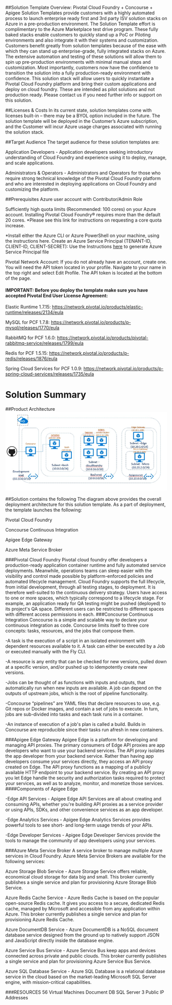 ##Solution Template Overview:  Pivotal Cloud Foundry + Concourse + Apigee
Solution Templates provide customers with a highly automated process to launch enterprise ready first and 3rd party ISV solution stacks on Azure in a pre-production environment. The Solution Template effort is complimentary to the Azure Marketplace test drive program. These fully baked stacks enable customers to quickly stand up a PoC or Piloting environments and also integrate it with their systems and customization.
Customers benefit greatly from solution templates because of the ease with which they can stand up enterprise-grade, fully integrated stacks on Azure. The extensive automation and testing of these solutions will allow them to spin up pre-production environments with minimal manual steps and customization. Most importantly, customers now have the confidence to transition the solution into a fully production-ready environment with confidence.
This solution stack will allow users to quickly instantiate a Pivotal Cloud Foundry platform and bring their custom applications and deploy on cloud foundry. These are intended as pilot solutions and not production ready.
Please contact us if you need further info or support on this solution.

##Licenses & Costs
In its current state, solution templates come with licenses built-in – there may be a BYOL option included in the future. The solution template will be deployed in the Customer’s Azure subscription, and the Customer will incur Azure usage charges associated with running the solution stack.

##Target Audience
The target audience for these solution templates are:

Application Developers - Application developers seeking introductory understanding of Cloud Foundry and experience using it to deploy, manage, and scale applications.

Administrators & Operators - Administrators and Operators for those who require strong technical knowledge of the Pivotal Cloud Foundry platform and who are interested in deploying applications on Cloud Foundry and customizing the platform.

##Prerequisites
Azure user account with Contributor/Admin Role

Sufficiently high quota limits (Recommended: 100 cores) on your Azure account. Installing Pivotal Cloud Foundry® requires more than the default 20 cores. 
*Please see this link for instructions on requesting a core quota increase.

*Install either the Azure CLI or Azure PowerShell on your machine, using the instructions here. Create an Azure Service Principal (TENANT-ID, CLIENT-ID, CLIENT-SECRET):
Use the Instructions [here](https://github.com/danhigham/azure-sp-tool) to generate Azure Service Principal file

Pivotal Network Account: If you do not already have an account, create one. You will need the API token located in your profile. Navigate to your name in the top right and select Edit Profile. The API token is located at the bottom of the page.

#### IMPORTANT: Before you deploy the template make sure you have accepted Pivotal End User License Agreement:

Elastic Runtime 1.7.15:
https://network.pivotal.io/products/elastic-runtime/releases/2134/eula

MySQL for PCF 1.7.8:
https://network.pivotal.io/products/p-mysql/releases/1770/eula

RabbitMQ for PCF 1.6.0:
https://network.pivotal.io/products/pivotal-rabbitmq-service/releases/1799/eula

Redis for PCF 1.5.15:
https://network.pivotal.io/products/p-redis/releases/1876/eula

Spring Cloud Services for PCF 1.0.9:
https://network.pivotal.io/products/p-spring-cloud-services/releases/1735/eula

# Solution Summary


##Product Architecture
![Product Architecture](https://raw.githubusercontent.com/sysgain/pivotal/master/pivotal-P2P-Architecture.jpg)

##Solution contains the following
The diagram above provides the overall deployment architecture for this solution template.
As a part of deployment, the template launches the following:

Pivotal Cloud Foundry

Concourse Continuous Integration

Apigee Edge Gateway

Azure Meta Service Broker

###Pivotal Cloud Foundry
Pivotal cloud foundry offer developers a production-ready application container runtime and fully automated service deployments. Meanwhile, operations teams can sleep easier with the visibility and control made possible by platform-enforced policies and automated lifecycle management.
Cloud Foundry supports the full lifecycle, from initial development, through all testing stages, to deployment. It is therefore well-suited to the continuous delivery strategy. Users have access to one or more spaces, which typically correspond to a lifecycle stage. For example, an application ready for QA testing might be pushed (deployed) to its project's QA space. Different users can be restricted to different spaces with different access permissions in each.
###Concourse Continuous Integration
Concourse is a simple and scalable way to declare your continuous integration as code.
Concourse limits itself to three core concepts: tasks, resources, and the jobs that compose them. 

-A task is the execution of a script in an isolated environment with dependent resources available to it. A task can either be executed by a Job or executed manually with the Fly CLI.

-A resource is any entity that can be checked for new versions, pulled down at a specific version, and/or pushed up to idempotently create new versions.

-Jobs can be thought of as functions with inputs and outputs, that automatically run when new inputs are available. A job can depend on the outputs of upstream jobs, which is the root of pipeline functionality.

-Concourse “pipelines” are YAML files that declare resources to use, e.g. Git repos or Docker images, and contain a set of jobs to execute. In turn, jobs are sub-divided into tasks and each task runs in a container. 

-An instance of execution of a job's plan is called a build. Builds in Concourse are reproducible since their tasks run afresh in new containers. 

###Apigee Edge Gateway
Apigee Edge is a platform for developing and managing API proxies. The primary consumers of Edge API proxies are app developers who want to use your backend services. The API proxy isolates the app developer from your backend service. 
Rather than having app developers consume your services directly, they access an API proxy created on Edge. The API proxy functions as a mapping of a publicly available HTTP endpoint to your backend service.  By creating an API proxy you let Edge handle the security and authorization tasks required to protect your services, as well as to analyze, monitor, and monetize those services.
####Components of Apigee Edge

-Edge API Services - Apigee Edge API Services are all about creating and consuming APIs, whether you're building API proxies as a service provider or using APIs, SDKs, and other convenience services as an app developer.

-Edge Analytics Services - Apigee Edge Analytics Services provides powerful tools to see short- and long-term usage trends of your APIs.

-Edge Developer Services - Apigee Edge Developer Services provide the tools to manage the community of app developers using your services.

###Azure Meta Service Broker
A service broker to manage multiple Azure services in Cloud Foundry.
Azure Meta Service Brokers are available for the following services:

Azure Storage Blob Service - Azure Storage Service offers reliable, economical cloud storage for data big and small. This broker currently publishes a single service and plan for provisioning Azure Storage Blob Service.

Azure Redis Cache Service - Azure Redis Cache is based on the popular open-source Redis cache. It gives you access to a secure, dedicated Redis cache, managed by Microsoft and accessible from any application within Azure. This broker currently publishes a single service and plan for provisioning Azure Redis Cache.

Azure DocumentDB Service - Azure DocumentDB is a NoSQL document database service designed from the ground up to natively support JSON and JavaScript directly inside the database engine.

Azure Service Bus Service - Azure Service Bus keep apps and devices connected across private and public clouds. This broker currently publishes a single service and plan for provisioning Azure Service Bus Service.

Azure SQL Database Service - Azure SQL Database is a relational database service in the cloud based on the market-leading Microsoft SQL Server engine, with mission-critical capabilities.



###RESOURCES
56 Virtual Machines
Document DB
SQL Server
3 Public IP Addresses




